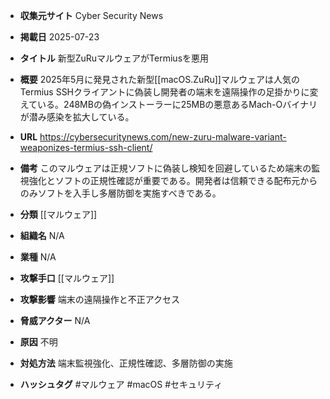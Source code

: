 - **収集元サイト**
Cyber Security News

- **掲載日**
2025-07-23

- **タイトル**
新型ZuRuマルウェアがTermiusを悪用

- **概要**
2025年5月に発見された新型[[macOS.ZuRu]]マルウェアは人気のTermius SSHクライアントに偽装し開発者の端末を遠隔操作の足掛かりに変えている。248MBの偽インストーラーに25MBの悪意あるMach-Oバイナリが潜み感染を拡大している。

- **URL**
https://cybersecuritynews.com/new-zuru-malware-variant-weaponizes-termius-ssh-client/

- **備考**
このマルウェアは正規ソフトに偽装し検知を回避しているため端末の監視強化とソフトの正規性確認が重要である。開発者は信頼できる配布元からのみソフトを入手し多層防御を実施すべきである。

- **分類**
[[マルウェア]]

- **組織名**
N/A

- **業種**
N/A

- **攻撃手口**
[[マルウェア]]

- **攻撃影響**
端末の遠隔操作と不正アクセス

- **脅威アクター**
N/A

- **原因**
不明

- **対処方法**
端末監視強化、正規性確認、多層防御の実施

- **ハッシュタグ**
#マルウェア #macOS #セキュリティ
